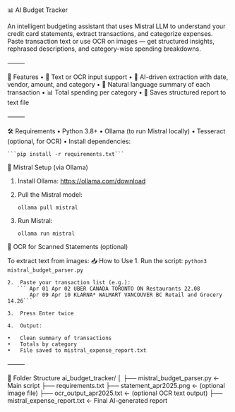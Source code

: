 📊 AI Budget Tracker

An intelligent budgeting assistant that uses Mistral LLM to understand your credit card statements, extract transactions, and categorize expenses. Paste transaction text or use OCR on images — get structured insights, rephrased descriptions, and category-wise spending breakdowns.

⸻

🚀 Features
	•	🔎 Text or OCR input support
	•	🤖 AI-driven extraction with date, vendor, amount, and category
	•	💬 Natural language summary of each transaction
	•	📊 Total spending per category
	•	📝 Saves structured report to text file

⸻

🛠️ Requirements
	•	Python 3.8+
	•	Ollama (to run Mistral locally)
	•	Tesseract (optional, for OCR)
	•	Install dependencies:

    ```pip install -r requirements.txt```

🧠 Mistral Setup (via Ollama)
1.	Install Ollama: https://ollama.com/download
2.	Pull the Mistral model:
    
    ```ollama pull mistral```

3.  Run Mistral:

    ```ollama run mistral```


📸 OCR for Scanned Statements (optional)

To extract text from images:
📥 How to Use
	1.	Run the script:
       ```python3 mistral_budget_parser.py```
    
    2.	Paste your transaction list (e.g.):
       ``` Apr 01 Apr 02 UBER CANADA TORONTO ON Restaurants 22.08
           Apr 09 Apr 10 KLARNA* WALMART VANCOUVER BC Retail and Grocery 14.26```

    3.	Press Enter twice
	
    4.	Output:

	•	Clean summary of transactions
	•	Totals by category
	•	File saved to mistral_expense_report.txt

⸻

📂 Folder Structure
ai_budget_tracker/
│
├── mistral_budget_parser.py      ← Main script
├── requirements.txt
├── statement_apr2025.png         ← (optional image file)
├── ocr_output_apr2025.txt        ← (optional OCR text output)
├── mistral_expense_report.txt    ← Final AI-generated report